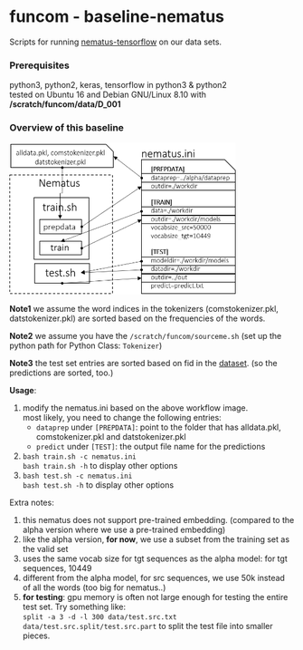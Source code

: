 # funcom - baseline-nematus

Scripts for running [nematus-tensorflow](https://github.com/EdinburghNLP/nematus/tree/tensorflow) on our data sets.

### Prerequisites
python3, python2, keras, tensorflow in python3 & python2\
tested on Ubuntu 16 and Debian GNU/Linux 8.10 with **/scratch/funcom/data/D_001**

### Overview of this baseline
<img src="workflow.png" width="400">

**Note1** we assume the word indices in the tokenizers (comstokenizer.pkl, datstokenizer.pkl) are sorted based on the frequencies of the words.

**Note2** we assume you have the ```/scratch/funcom/sourceme.sh``` (set up the python path for Python Class: ```Tokenizer```)

**Note3** the test set entries are sorted based on fid in the [dataset](https://github.com/mcmillco/funcom/tree/master/alpha/dataprep). (so the predictions are sorted, too.)

**Usage**:
1) modify the nematus.ini based on the above workflow image.\
   most likely, you need to change the following entries:
   * ```dataprep``` under ```[PREPDATA]```: point to the folder that has alldata.pkl, comstokenizer.pkl and datstokenizer.pkl
   * ```predict``` under ```[TEST]```: the output file name for the predictions
2) ```bash train.sh -c nematus.ini```\
   ```bash train.sh -h``` to display other options
3) ```bash test.sh -c nematus.ini```\
   ```bash test.sh -h``` to display other options

Extra notes:
1) this nematus does not support pre-trained embedding. (compared to the alpha version where we use a pre-trained embedding)
2) like the alpha version, **for now**, we use a subset from the training set as the valid set
3) uses the same vocab size for tgt sequences as the alpha model: for tgt sequences, 10449
4) different from the alpha model, for src sequences, we use 50k instead of all the words (too big for nematus..)
5) **for testing**: gpu memory is often not large enough for testing the entire test set. Try something like:\
```split -a 3 -d -l 300 data/test.src.txt data/test.src.split/test.src.part``` to split the test file into smaller pieces.
